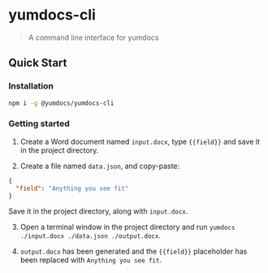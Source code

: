 # yumdocs-cli

> A command line interface for yumdocs

## Quick Start

### Installation

```bash
npm i -g @yumdocs/yumdocs-cli
```

### Getting started

1) Create a Word document named `input.docx`, type `{{field}}` and save it in the project directory.

2) Create a file named `data.json`, and copy-paste:

```json
{
  "field": "Anything you see fit"
}
```
Save it in the project directory, along with `input.docx`.

3) Open a terminal window in the project directory and run `yumdocs ./input.docx ./data.json ./output.docx`.

4) `output.docx` has been generated and the `{{field}}` placeholder has been replaced with `Anything you see fit`.